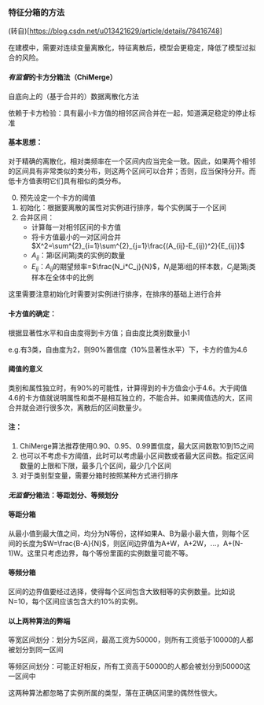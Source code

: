 ### 特征分箱的方法

(转自)[https://blog.csdn.net/u013421629/article/details/78416748]

在建模中，需要对连续变量离散化，特征离散后，模型会更稳定，降低了模型过拟合的风险。

#### *有监督*的卡方分箱法（ChiMerge）

自底向上的（基于合并的）数据离散化方法

依赖于卡方检验：具有最小卡方值的相邻区间合并在一起，知道满足稳定的停止标准

#### 基本思想：

对于精确的离散化，相对类频率在一个区间内应当完全一致。因此，如果两个相邻的区间具有非常类似的类分布，则这两个区间可以合并；否则，应当保持分开。而低卡方值表明它们具有相似的类分布。



0. 预先设定一个卡方的阈值
1. 初始化：根据要离散的属性对实例进行排序，每个实例属于一个区间
2. 合并区间：
   - 计算每一对相邻区间的卡方值
   - 将卡方值最小的一对区间合并 $X^2=\sum^{2}_{i=1}\sum^{2}_{j=1}\frac{(A_{ij}-E_{ij})^2}{E_{ij}}$
   - $A_{ij}$：第i区间第j类的实例的数量
   - $E_{ij}$：$A_{ij}$的期望频率=$\frac{N_i*C_j}{N}$，$N_i$是第i组的样本数，$C_j$是第j类样本在全体中的比例

这里需要注意初始化时需要对实例进行排序，在排序的基础上进行合并



#### 卡方值的确定：

根据显著性水平和自由度得到卡方值；自由度比类别数量小1

e.g.有3类，自由度为2，则90%置信度（10%显著性水平）下，卡方的值为4.6

#### 阈值的意义

类别和属性独立时，有90%的可能性，计算得到的卡方值会小于4.6。大于阈值4.6的卡方值就说明属性和类不是相互独立的，不能合并。如果阈值选的大，区间合并就会进行很多次，离散后的区间数量少。

#### 注：

1. ChiMerge算法推荐使用0.90、0.95、0.99置信度，最大区间数取10到15之间
2. 也可以不考虑卡方阈值，此时可以考虑最小区间数或者最大区间数。指定区间数量的上限和下限，最多几个区间，最少几个区间
3. 对于类别型变量，需要分箱时按照某种方式进行排序



#### *无监督*分箱法：等距划分、等频划分

#### 等距分箱

从最小值到最大值之间，均分为N等份，这样如果A、B为最小最大值，则每个区间的长度为$W=\frac{B-A}{N}$，则区间边界值为A+W，A+2W，...，A+(N-1)W。这里只考虑边界，每个等份里面的实例数量可能不等。

#### 等频分箱

区间的边界值要经过选择，使得每个区间包含大致相等的实例数量。比如说N=10，每个区间应该包含大约10%的实例。



#### 以上两种算法的弊端

等宽区间划分：划分为5区间，最高工资为50000，则所有工资低于10000的人都被划分到同一区间

等频区间划分：可能正好相反，所有工资高于50000的人都会被划分到50000这一区间中

这两种算法都忽略了实例所属的类型，落在正确区间里的偶然性很大。

